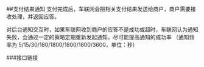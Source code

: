##支付结果通知
支付完成后，车联网会把相关支付结果发送给商户，商户需要接收处理，并返回应答。

对后台通知交互时，如果车联网收到商户的应答不是成功或超时，车联网认为通知失败，会通过一定的策略定期重新发起通知，尽可能提高通知的成功率 （通知频率为 5/15/30/180/1800/1800/1800/3600，单位：秒）

###接口链接

